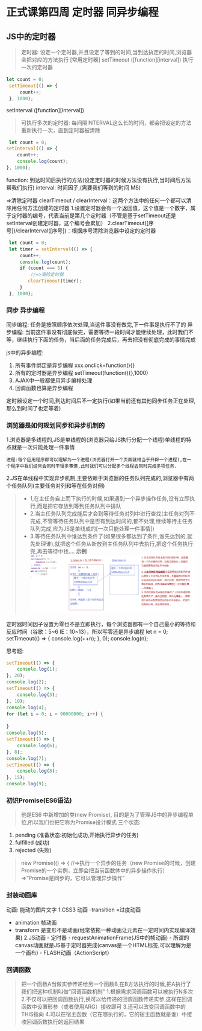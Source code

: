 # 正式课第四周 定时器 同异步编程
## JS中的定时器
> 定时器: 设定一个定时器,并且设定了等到的时间,当到达执定的时间,浏览器会把对应的方法执行
[常用定时器]
setTimeout ([function][interval])
> 执行一次的定时器
```Javascript
let count = 0;
 setTimeout(() => {
     count++;
 }, 1000);
```

setInterval  ([function][interval])
>可执行多次的定时器: 每间隔INTERVAL这么长的时间，都会把设定的方法重新执行一次，直到定时器被清除
```Javascript
 let count = 0;
setInterval(() => {
    count++;
    console.log(count);
}, 1000);

```
function: 到达时间后执行的方法(设定定时器的时候方法没有执行,当时间后方法帮我们执行)
interval: 时间因子,(需要我们等到的时间 MS)

=>清除定时器
clearTimeout / clearInterval：这两个方法中的任何一个都可以清除用任何方法创建的定时器
1.设置定时器会有一个返回值，这个值是一个数字，属于定时器的编号，代表当前是第几个定时器（不管是基于setTimeout还是setInterval创建定时器，这个编号会累加）
2.clearTimeout([序号])/clearInterval([序号])：根据序号清除浏览器中设定的定时器
```Javascript
 let count = 0;
 let timer = setInterval(() => {
     count++;
     console.log(count);
     if (count === 5) {
         //=>清除定时器
        clearTimeout(timer);
     }
 }, 1000);
```
### 同步 异步编程
同步编程: 任务是按照顺序依次处理,当这件事没有做完,下一件事是执行不了的
异步编程: 当前这件事没有彻底做完，需要等待一段时间才能继续处理，此时我们不等，继续执行下面的任务，当后面的任务完成后，再去把没有彻底完成的事情完成

js中的异步编程:
1. 所有事件绑定是异步编程   xxx.onclick=function(){}
2. 所有的定时器是异步编程   setTimeout(function(){},1000)
3. AJAX中一般都使用异步编程处理
4. 回调函数也算是异步编程

定时器设定一个时间,到达时间后不一定执行(如果当前还有其他同步任务正在处理,那么到时间了也定等着)

### 浏览器是如何规划同步和异步机制的
1.浏览器是多线程的,JS是单线程的(浏览器只给JS执行分配一个线程)单线程的特点就是一次只能处理一件事情

    进程:每个应用程序都可以理解为一个进程(浏览器打开一个页面就相当于开辟一个进程),在一个程序中我们经常会同时干很多事情,此时我们可以分配多个线程去同时完成多项任务.

2.JS在单线程中实现异步机制,主要依赖于浏览器的任务队列完成的,浏览器中有两个任务队列(主要任务对列和等在任务对例)
>- 1,在主任务自上而下执行的时候,如果遇到一个异步操作任务,没有立即执行,而是把它存放到等到任务队列中排队
>- 2.当主任务队列完成能后才会到等待任务对列中进行查找(主任务对列不完成,不管等待任务队列中是否有到达时间的,都不处理,继续等待主任务队列完成,应为JS是单线成的[一次只能处理一件事情])
>- 3.等待任务队列中谁达到条件了(如果很多都达到了条件,谁先达到的,就先处理谁),就把这个任务从新放到主任务队列中去执行,把这个任务执行完,再去等待中找....
**示例**
![示例](./异步编程.png)

定时器时间因子设置为零也不是立即执行，每个浏览器都有一个自己最小的等待和反应时间（谷歌：5~6  IE：10~13），所以写零还是异步编程
let n = 0;
setTimeout(() => {
   console.log(++n);
 }, 0);
 console.log(n);


思考题:
```Javascript
setTimeout(() => {
    console.log(1);
}, 20);
console.log(2);
setTimeout(() => {
    console.log(3);
}, 10);
console.log(4);
for (let i = 0; i < 90000000; i++) {

}
console.log(5);
setTimeout(() => {
    console.log(6);
}, 8);
console.log(7);
setTimeout(() => {
    console.log(8);
}, 15);
console.log(9);
```
### 初识Promise(ES6语法)
> 他是ES6 中新增加的类(new Promise), 目的是为了管理JS中的异步编程单位,所以我们也把它称为Promise设计模式
三个状态:
1. pending (准备状态:初始化成功,开始执行异步的任务)
2. fulfilled (成功)
3. rejected   (失败)
>new Promise(() => {
     //=>执行一个异步的任务（new Promise的时候，创建Promise的一个实例，立即会把当前函数体中的异步操作执行） =>“Promise是同步的，它可以管理异步操作”
### 封装动画库
动画: 能动的图片文字
1.CSS3 动画
    -transition =过度动画
   - animation 帧动画
   - transform 是变形不是动画(经常依拖一种动画让元素在一定时间内实现编译效果)
2.JS动画
    - 定时器
    - requestAnimationFrame(JS中的帧动画)
    - 所谓的canvas动画就是JS基于定时器完成(canvas是一个HTML标签,可以理解为是一个画布)
    - FLASH动画（ActionScript）


### 回调函数
> 把一个函数A当做实参传递给另一个函数B,在B方法执行的时候,把A执行了我们把这种机制叫做"回调函数机制"
1.根据需求回调函数可以被执行N多次
2.不仅可以把回调函数执行,换可以给传递的回调函数传递实参,这样在回调函数中设置形参（或者使用ARG）接收即可
3.还可以改变回调函数中的THIS指向
4.可以在宿主函数（它在哪执行的，它的宿主函数就是谁）中接收回调函数执行的返回结果




